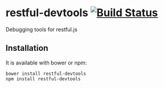 # restful-devtools [![Build Status](https://travis-ci.org/marmelab/restful-devtools.svg?branch=master)](https://travis-ci.org/marmelab/restful-devtools)

Debugging tools for restful.js

## Installation

It is available with bower or npm:

```
bower install restful-devtools
npm install restful-devtools
```
